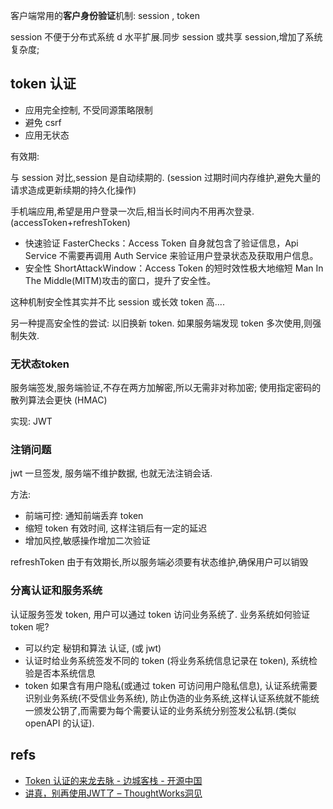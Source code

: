 
客户端常用的**客户身份验证**机制: session , token


session 不便于分布式系统 d 水平扩展.同步 session 或共享 session,增加了系统复杂度;




## token 认证

- 应用完全控制, 不受同源策略限制
- 避免 csrf
- 应用无状态

有效期:

与 session 对比,session 是自动续期的. (session 过期时间内存维护,避免大量的请求造成更新续期的持久化操作)

手机端应用,希望是用户登录一次后,相当长时间内不用再次登录. (accessToken+refreshToken)

- 快速验证 FasterChecks：Access Token 自身就包含了验证信息，Api Service 不需要再调用 Auth Service 来验证用户登录状态及获取用户信息。
- 安全性 ShortAttackWindow：Access Token 的短时效性极大地缩短 Man In The Middle(MITM)攻击的窗口，提升了安全性。


这种机制安全性其实并不比 session 或长效 token 高....

另一种提高安全性的尝试: 以旧换新 token. 如果服务端发现 token 多次使用,则强制失效.


### 无状态token

服务端签发,服务端验证,不存在两方加解密,所以无需非对称加密;
使用指定密码的散列算法会更快 (HMAC)

实现: JWT


### 注销问题

jwt 一旦签发, 服务端不维护数据, 也就无法注销会话.

方法:

- 前端可控: 通知前端丢弃 token
- 缩短 token 有效时间, 这样注销后有一定的延迟
- 增加风控,敏感操作增加二次验证


refreshToken 由于有效期长,所以服务端必须要有状态维护,确保用户可以销毁


### 分离认证和服务系统


认证服务签发 token, 用户可以通过 token 访问业务系统了. 业务系统如何验证 token 呢?

- 可以约定 秘钥和算法 认证, (或 jwt)
- 认证时给业务系统签发不同的 token (将业务系统信息记录在 token), 系统检验是否本系统信息
- token 如果含有用户隐私(或通过 token 可访问用户隐私信息), 认证系统需要识别业务系统(不受信业务系统),
防止伪造的业务系统,这样认证系统就不能统一颁发公钥了,而需要为每个需要认证的业务系统分别签发公私钥.(类似 openAPI 的认证).




## refs

- [Token 认证的来龙去脉 - 边城客栈 - 开源中国](https://my.oschina.net/jamesfancy/blog/1613994)
- [讲真，别再使用JWT了 &#8211; ThoughtWorks洞见](http://insights.thoughtworkers.org/do-not-use-jwt-anymore/)
